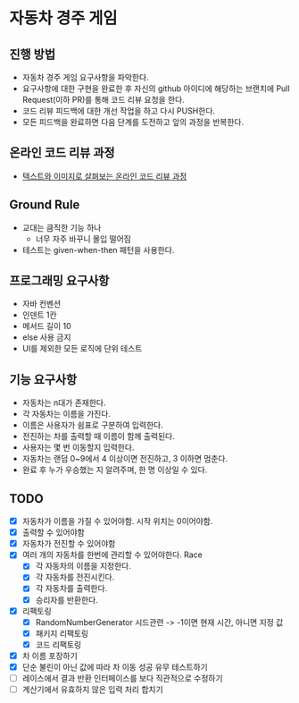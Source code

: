 # 자동차 경주 게임
## 진행 방법
* 자동차 경주 게임 요구사항을 파악한다.
* 요구사항에 대한 구현을 완료한 후 자신의 github 아이디에 해당하는 브랜치에 Pull Request(이하 PR)를 통해 코드 리뷰 요청을 한다.
* 코드 리뷰 피드백에 대한 개선 작업을 하고 다시 PUSH한다.
* 모든 피드백을 완료하면 다음 단계를 도전하고 앞의 과정을 반복한다.

## 온라인 코드 리뷰 과정
* [텍스트와 이미지로 살펴보는 온라인 코드 리뷰 과정](https://github.com/next-step/nextstep-docs/tree/master/codereview)

## Ground Rule
- 교대는 큼직한 기능 하나
  - 너무 자주 바꾸니 몰입 떨어짐
- 테스트는 given-when-then 패턴을 사용한다.

## 프로그래밍 요구사항
- 자바 컨벤션
- 인덴트 1칸
- 메서드 길이 10
- else 사용 금지
- UI를 제외한 모든 로직에 단위 테스트

## 기능 요구사항
- 자동차는 n대가 존재한다.
- 각 자동차는 이름을 가진다.
- 이름은 사용자가 쉼표로 구분하여 입력한다.
- 전진하는 차를 출력할 때 이름이 함께 출력된다.
- 사용자는 몇 번 이동할지 입력한다.
- 자동차는 랜덤 0~9에서 4 이상이면 전진하고, 3 이하면 멈춘다.
- 완료 후 누가 우승했는 지 알려주며, 한 명 이상일 수 있다.

## TODO
- [x] 자동차가 이름을 가질 수 있어야함. 시작 위치는 0이어야함.
- [x] 출력할 수 있어야함
- [x] 자동차가 전진할 수 있어야함
- [x] 여러 개의 자동차를 한번에 관리할 수 있어야한다. Race
  - [x] 각 자동차의 이름을 지정한다.
  - [x] 각 자동차를 전진시킨다.
  - [x] 각 자동차를 출력한다.
  - [x] 승리자를 반환한다.
- [x] 리팩토링
  - [x] RandomNumberGenerator 시드관련 -> -1이면 현재 시간, 아니면 지정 값
  - [x] 패키지 리팩토링
  - [x] 코드 리팩토링
- [x] 차 이름 포장하기
- [x] 단순 불린이 아닌 값에 따라 차 이동 성공 유무 테스트하기
- [ ] 레이스에서 결과 반환 인터페이스를 보다 직관적으로 수정하기
- [ ] 계산기에서 유효하지 않은 입력 처리 합치기
